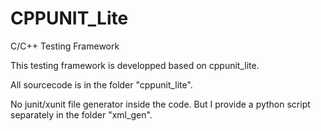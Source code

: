 CPPUNIT_Lite
============

C/C++ Testing Framework

This testing framework is developped based on cppunit_lite.

All sourcecode is in the folder "cppunit_lite".

No junit/xunit file generator inside the code. But I provide a python script separately in the folder "xml_gen".



